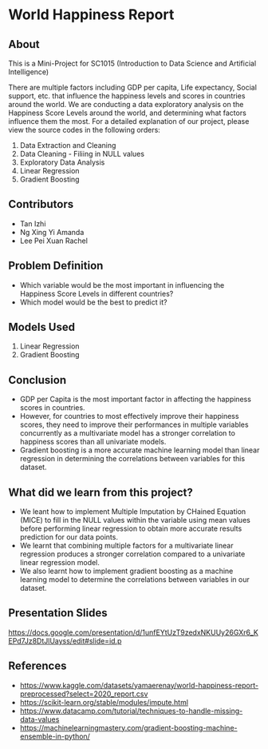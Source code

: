 # World Happiness Report

## About

This is a Mini-Project for SC1015 (Introduction to Data Science and Artificial Intelligence)

There are multiple factors including GDP per capita, Life expectancy, Social support, etc. that influence the happiness levels and scores in countries around the world.
We are conducting a data exploratory analysis on the Happiness Score Levels around the world, and determining what factors influence them the most. For a detailed explanation of our project, please view the source codes in the following orders:
1. Data Extraction and Cleaning
2. Data Cleaning - Filiing in NULL values
3. Exploratory Data Analysis
4. Linear Regression
5. Gradient Boosting
  
## Contributors

- Tan Izhi
- Ng Xing Yi Amanda
- Lee Pei Xuan Rachel

## Problem Definition

- Which variable would be the most important in influencing the Happiness Score Levels in different countries?
- Which model would be the best to predict it?

## Models Used

1. Linear Regression
2. Gradient Boosting

## Conclusion
- GDP per Capita is the most important factor in affecting the happiness scores in countries.
- However, for countries to most effectively improve their happiness scores, they need to improve their performances in multiple variables concurrently as a multivariate model has a stronger correlation to happiness scores than all univariate models. 
- Gradient boosting is a more accurate machine learning model than linear regression in determining the correlations between variables for this dataset.

## What did we learn from this project?
- We leant how to implement Multiple Imputation by CHained Equation (MICE) to fill in the NULL values within the variable using mean values before performing linear regression to obtain more accurate results prediction for our data points.
- We learnt that combining multiple factors for a multivariate linear regression produces a stronger correlation compared to a univariate linear regression model. 
- We also learnt how to implement gradient boosting as a machine learning model to determine the correlations between variables in our dataset.

## Presentation Slides
https://docs.google.com/presentation/d/1unfEYtUzT9zedxNKUUy26GXr6_KEPd7Jz8DtJlUayss/edit#slide=id.p

## References
- https://www.kaggle.com/datasets/yamaerenay/world-happiness-report-preprocessed?select=2020_report.csv
- https://scikit-learn.org/stable/modules/impute.html
- https://www.datacamp.com/tutorial/techniques-to-handle-missing-data-values
- https://machinelearningmastery.com/gradient-boosting-machine-ensemble-in-python/
